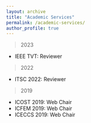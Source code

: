 ```yaml
---
layout: archive
title: "Academic Services"
permalink: /academic-services/
author_profile: true
---
```


>2023
- IEEE TVT: Reviewer

>2022
- ITSC 2022: Reviewer

>2019 
- ICOST 2019: Web Chair
- ICFEM 2019: Web Chair
- ICECCS 2019: Web Chair
